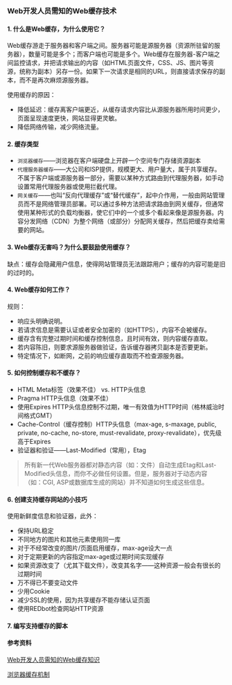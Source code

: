 ### Web开发人员需知的Web缓存技术

#### 1. 什么是Web缓存，为什么使用它？

Web缓存游走于服务器和客户端之间。服务器可能是源服务器（资源所驻留的服务器），数量可能是多个；而客户端也可能是多个。Web缓存在服务器-客户端之间监控请求，并把请求输出的内容（如HTML页面文件，CSS、JS、图片等资源，统称为副本）另存一份。如果下一次请求是相同的URL，则直接请求保存的副本，而不是再次麻烦源服务器。

使用缓存的原因：

* 降低延迟：缓存离客户端更近，从缓存请求内容比从源服务器所用时间更少，页面呈现速度更快，网站显得更灵敏。
* 降低网络传输，减少网络流量。

#### 2. 缓存类型

* `浏览器缓存`——浏览器在客户端硬盘上开辟一个空间专门存储资源副本
* `代理服务器缓存`——大公司和ISP提供，规模更大、用户量大，属于共享缓存。不属于客户端或源服务器一部分，需要以某种方式路由到代理服务器，如手动设置常用代理服务器或使用拦截代理。
* `网关缓存`——也叫“反向代理缓存”或“替代缓存”，起中介作用，一般由网站管理员而不是网络管理员部署。可以通过多种方法把请求路由到网关缓存，但通常使用某种形式的负载均衡器，使它们中的一个或多个看起来像是源服务器。内容分发网络（CDN）为整个网络（或部分）分配网关缓存，然后把缓存卖给需要的网站。

#### 3. Web缓存无害吗？为什么要鼓励使用缓存？

缺点：缓存会隐藏用户信息，使得网站管理员无法跟踪用户；缓存的内容可能是旧的过时的。

#### 4. Web缓存如何工作？

规则：

* 响应头明确说明。
* 若请求信息是需要认证或者安全加密的（如HTTPS），内容不会被缓存。
* 缓存含有完整过期时间和缓存控制信息，且时间有效，则内容缓存直取。
* 若内容陈旧，则要求源服务器做验证，告诉缓存器拷贝副本是否要更新。
* 特定情况下，如断网，之前的响应缓存直取而不检查源服务器。

#### 5. 如何控制缓存和不缓存？

* HTML Meta标签（效果不佳） vs. HTTP头信息
* Pragma HTTP头信息（效果不佳）
* 使用Expires HTTP头信息控制不过期，唯一有效值为HTTP时间（格林威治时间格式GMT）
* Cache-Control（缓存控制）HTTP头信息（max-age, s-maxage, public, private, no-cache, no-store, must-revalidate, proxy-revalidate），优先级高于Expires
* 验证器和验证——Last-Modified（常用），Etag

> 所有新一代Web服务器都对静态内容（如：文件）自动生成Etag和Last-Modified头信息，而你不必做任何设置。但是，服务器对于动态内容（如：CGI, ASP或数据库生成的网站）并不知道如何生成这些信息。

#### 6. 创建支持缓存网站的小技巧

使用新鲜度信息和验证器，此外：

* 保持URL稳定
* 不同地方的图片和其他元素使用同一库
* 对于不经常改变的图片/页面启用缓存，max-age设大一点
* 对于定期更新的内容指定max-age或过期时间实现缓存
* 如果资源改变了（尤其下载文件），改变其名字——这种资源一般会有很长的过期时间
* 万不得已不要变动文件
* 少用Cookie
* 减少SSL的使用，因为共享缓存不能存储认证页面
* 使用REDbot检查网站HTTP资源

#### 7. 编写支持缓存的脚本



#### 参考资料

[Web开发人员需知的Web缓存知识](http://www.kuqin.com/web/20130616/334590.html)

[浏览器缓存机制](http://www.cnblogs.com/skynet/archive/2012/11/28/2792503.html)



